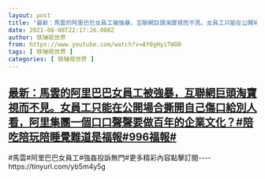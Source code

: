 ```yaml
---
layout: post
title: "最新：馬雲的阿里巴巴女員工被強暴，互聯網巨頭淘寶視而不見。女員工只能在公開場合撕開自己傷口給別人看，阿里集團一個口口聲聲要做百年的企業文化？#陪吃陪玩陪睡覺難道是福報#996福報#"
date: 2021-08-08T22:17:26.000Z
author: 铁锤观世界
from: https://www.youtube.com/watch?v=AY0gHyiTWO0
tags: [ 铁锤观世界 ]
categories: [ 铁锤观世界 ]
---
```

<!--1628461046000-->
[最新：馬雲的阿里巴巴女員工被強暴，互聯網巨頭淘寶視而不見。女員工只能在公開場合撕開自己傷口給別人看，阿里集團一個口口聲聲要做百年的企業文化？#陪吃陪玩陪睡覺難道是福報#996福報#](https://www.youtube.com/watch?v=AY0gHyiTWO0)
------

<div>
#馬雲#阿里巴巴女員工#強姦投訴無門#更多精彩內容點擊訂閱----https://tinyurl.com/yb5m4y5g
</div>
